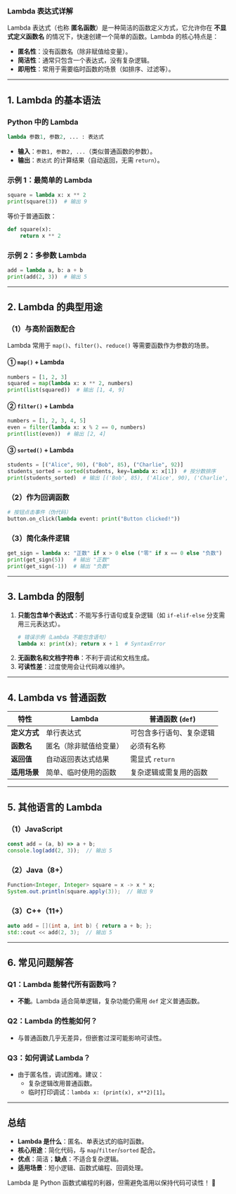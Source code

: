 ### **Lambda 表达式详解**
Lambda 表达式（也称 **匿名函数**）是一种简洁的函数定义方式，它允许你在 **不显式定义函数名** 的情况下，快速创建一个简单的函数。Lambda 的核心特点是：
- **匿名性**：没有函数名（除非赋值给变量）。
- **简洁性**：通常只包含一个表达式，没有复杂逻辑。
- **即用性**：常用于需要临时函数的场景（如排序、过滤等）。

---

## **1. Lambda 的基本语法**
### **Python 中的 Lambda**
```python
lambda 参数1, 参数2, ... : 表达式
```
- **输入**：`参数1, 参数2, ...`（类似普通函数的参数）。
- **输出**：`表达式` 的计算结果（自动返回，无需 `return`）。

### **示例 1：最简单的 Lambda**
```python
square = lambda x: x ** 2
print(square(3))  # 输出 9
```
等价于普通函数：
```python
def square(x):
    return x ** 2
```

### **示例 2：多参数 Lambda**
```python
add = lambda a, b: a + b
print(add(2, 3))  # 输出 5
```

---

## **2. Lambda 的典型用途**
### **（1）与高阶函数配合**
Lambda 常用于 `map()`、`filter()`、`reduce()` 等需要函数作为参数的场景。

#### **① `map()` + Lambda**
```python
numbers = [1, 2, 3]
squared = map(lambda x: x ** 2, numbers)
print(list(squared))  # 输出 [1, 4, 9]
```

#### **② `filter()` + Lambda**
```python
numbers = [1, 2, 3, 4, 5]
even = filter(lambda x: x % 2 == 0, numbers)
print(list(even))  # 输出 [2, 4]
```

#### **③ `sorted()` + Lambda**
```python
students = [("Alice", 90), ("Bob", 85), ("Charlie", 92)]
students_sorted = sorted(students, key=lambda x: x[1])  # 按分数排序
print(students_sorted)  # 输出 [('Bob', 85), ('Alice', 90), ('Charlie', 92)]
```

### **（2）作为回调函数**
```python
# 按钮点击事件（伪代码）
button.on_click(lambda event: print("Button clicked!"))
```

### **（3）简化条件逻辑**
```python
get_sign = lambda x: "正数" if x > 0 else ("零" if x == 0 else "负数")
print(get_sign(5))   # 输出 "正数"
print(get_sign(-1))  # 输出 "负数"
```

---

## **3. Lambda 的限制**
1. **只能包含单个表达式**：不能写多行语句或复杂逻辑（如 `if-elif-else` 分支需用三元表达式）。
   ```python
   # 错误示例（Lambda 不能包含语句）
   lambda x: print(x); return x + 1  # SyntaxError
   ```
2. **无函数名和文档字符串**：不利于调试和文档生成。
3. **可读性差**：过度使用会让代码难以维护。

---

## **4. Lambda vs 普通函数**
| **特性**       | **Lambda**                     | **普通函数 (`def`)**            |
|----------------|-------------------------------|--------------------------------|
| **定义方式**   | 单行表达式                     | 可包含多行语句、复杂逻辑         |
| **函数名**     | 匿名（除非赋值给变量）          | 必须有名称                      |
| **返回值**     | 自动返回表达式结果              | 需显式 `return`                |
| **适用场景**   | 简单、临时使用的函数            | 复杂逻辑或需复用的函数           |

---

## **5. 其他语言的 Lambda**
### **（1）JavaScript**
```javascript
const add = (a, b) => a + b;
console.log(add(2, 3));  // 输出 5
```

### **（2）Java（8+）**
```java
Function<Integer, Integer> square = x -> x * x;
System.out.println(square.apply(3));  // 输出 9
```

### **（3）C++（11+）**
```cpp
auto add = [](int a, int b) { return a + b; };
std::cout << add(2, 3);  // 输出 5
```

---

## **6. 常见问题解答**
### **Q1：Lambda 能替代所有函数吗？**
- **不能**。Lambda 适合简单逻辑，复杂功能仍需用 `def` 定义普通函数。

### **Q2：Lambda 的性能如何？**
- 与普通函数几乎无差异，但嵌套过深可能影响可读性。

### **Q3：如何调试 Lambda？**
- 由于匿名性，调试困难。建议：
  - 复杂逻辑改用普通函数。
  - 临时打印调试：`lambda x: (print(x), x**2)[1]`。

---

## **总结**
- **Lambda 是什么**：匿名、单表达式的临时函数。
- **核心用途**：简化代码，与 `map`/`filter`/`sorted` 配合。
- **优点**：简洁；**缺点**：不适合复杂逻辑。
- **适用场景**：短小逻辑、函数式编程、回调处理。

Lambda 是 Python 函数式编程的利器，但需避免滥用以保持代码可读性！ 🚀